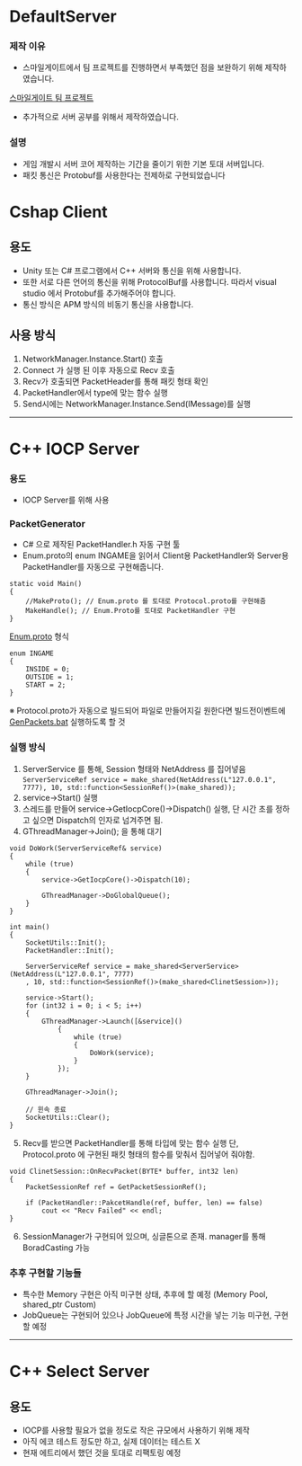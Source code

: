 # DefaultServer
### 제작 이유
- 스마일게이트에서 팀 프로젝트를 진행하면서 부족했던 점을 보완하기 위해 제작하였습니다.
  
[스마일게이트 팀 프로젝트](https://github.com/Hong-Study/bluebird/tree/main/src)
- 추가적으로 서버 공부를 위해서 제작하였습니다.

### 설명
- 게임 개발시 서버 코어 제작하는 기간을 줄이기 위한 기본 토대 서버입니다.
- 패킷 통신은 Protobuf를 사용한다는 전제하로 구현되었습니다

# Cshap Client
## 용도
- Unity 또는 C# 프로그램에서 C++ 서버와 통신을 위해 사용합니다.
- 또한 서로 다른 언어의 통신을 위해 ProtocolBuf를 사용합니다. 따라서 visual studio 에서 Protobuf를 추가해주어야 합니다.
- 통신 방식은 APM 방식의 비동기 통신을 사용합니다.

## 사용 방식
1. NetworkManager.Instance.Start() 호출
2. Connect 가 실행 된 이후 자동으로 Recv 호출
3. Recv가 호출되면 PacketHeader를 통해 패킷 형태 확인
4. PacketHandler에서 type에 맞는 함수 실행
5. Send시에는 NetworkManager.Instance.Send(IMessage)를 실행

---
# C++ IOCP Server
### 용도
- IOCP Server를 위해 사용

### PacketGenerator
- C# 으로 제작된 PacketHandler.h 자동 구현 툴
- Enum.proto의 enum INGAME을 읽어서 Client용 PacketHandler와 Server용 PacketHandler를 자동으로 구현해줍니다.
```
static void Main()
{
	//MakeProto(); // Enum.proto 를 토대로 Protocol.proto를 구현해줌
	MakeHandle(); // Enum.Proto를 토대로 PacketHandler 구현
}
```

[Enum.proto](Common/protoc-21.12-win64/bin/Enum.proto) 형식
```
enum INGAME
{
	INSIDE = 0;
	OUTSIDE = 1;
	START = 2;
}
```
※ Protocol.proto가 자동으로 빌드되어 파일로 만들어지길 원한다면 빌드전이벤트에 [GenPackets.bat](Common/protoc-21.12-win64/bin/GenPackets.bat) 실행하도록 할 것

### 실행 방식
1. ServerService 를 통해, Session 형태와 NetAddress 를 집어넣음 
```ServerServiceRef service = make_shared(NetAddress(L"127.0.0.1", 7777), 10, std::function<SessionRef()>(make_shared));```
2. service->Start() 실행
3. 스레드를 만들어 service->GetIocpCore()->Dispatch() 실행, 단 시간 초를 정하고 싶으면 Dispatch의 인자로 넘겨주면 됨.
4. GThreadManager->Join(); 을 통해 대기
```
void DoWork(ServerServiceRef& service)
{
	while (true)
	{
		service->GetIocpCore()->Dispatch(10);

		GThreadManager->DoGlobalQueue();
	}
}

int main()
{
	SocketUtils::Init();
	PacketHandler::Init();

	ServerServiceRef service = make_shared<ServerService>(NetAddress(L"127.0.0.1", 7777)
	, 10, std::function<SessionRef()>(make_shared<ClinetSession>));

	service->Start();
	for (int32 i = 0; i < 5; i++)
	{
		GThreadManager->Launch([&service]()
			{
				while (true)
				{
					DoWork(service);
				}
			});
	}

	GThreadManager->Join();

	// 윈속 종료
	SocketUtils::Clear();
}
```

5. Recv를 받으면 PacketHandler를 통해 타입에 맞는 함수 실행
단, Protocol.proto 에 구현된 패킷 형태의 함수를 맞춰서 집어넣어 줘야함.
```
void ClinetSession::OnRecvPacket(BYTE* buffer, int32 len)
{
	PacketSessionRef ref = GetPacketSessionRef();

	if (PacketHandler::PakcetHandle(ref, buffer, len) == false)
		cout << "Recv Failed" << endl;
}
```

6. SessionManager가 구현되어 있으며, 싱글톤으로 존재. manager를 통해 BoradCasting 가능

### 추후 구현할 기능들
- 특수한 Memory 구현은 아직 미구현 상태, 추후에 할 예정 (Memory Pool, shared_ptr Custom)
- JobQueue는 구현되어 있으나 JobQueue에 특정 시간을 넣는 기능 미구현, 구현할 예정

---
# C++ Select Server
## 용도
- IOCP를 사용할 필요가 없을 정도로 작은 규모에서 사용하기 위해 제작
- 아직 에코 테스트 정도만 하고, 실제 데이터는 테스트 X
- 현재 에트리에서 했던 것을 토대로 리팩토링 예정
